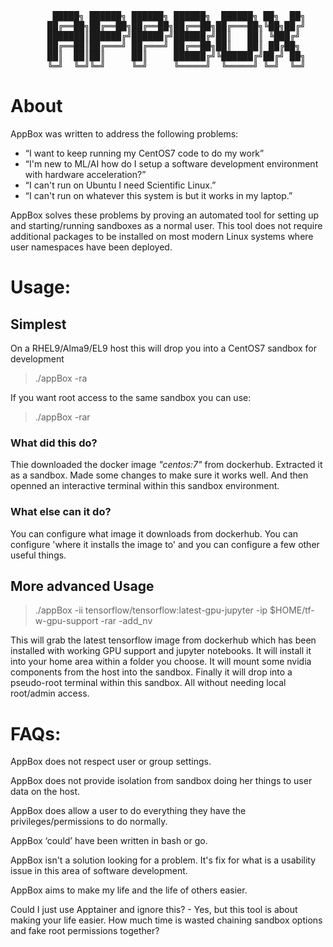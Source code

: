 <pre>
        █████╗ ██████╗ ██████╗ ██████╗  ██████╗ ██╗  ██╗
       ██╔══██╗██╔══██╗██╔══██╗██╔══██╗██╔═══██╗╚██╗██╔╝
       ███████║██████╔╝██████╔╝██████╔╝██║   ██║ ╚███╔╝ 
       ██╔══██║██╔═══╝ ██╔═══╝ ██╔══██╗██║   ██║ ██╔██╗ 
       ██║  ██║██║     ██║     ██████╔╝╚██████╔╝██╔╝ ██╗
       ╚═╝  ╚═╝╚═╝     ╚═╝     ╚═════╝  ╚═════╝ ╚═╝  ╚═╝
</pre>

# About

AppBox was written to address the following problems:

- “I want to keep running my CentOS7 code to do my work”
- “I'm new to ML/AI how do I setup a software development environment with hardware acceleration?”
- “I can't run on Ubuntu I need Scientific Linux.”
- “I can't run on whatever this system is but it works in my laptop.”

AppBox solves these problems by proving an automated tool for setting up and starting/running sandboxes as a normal user.
This tool does not require additional packages to be installed on most modern Linux systems where user namespaces have been deployed.


# Usage:

## Simplest

On a RHEL9/Alma9/EL9 host this will drop you into a CentOS7 sandbox for development

> ./appBox -ra

If you want root access to the same sandbox you can use:

> ./appBox -rar

### What did this do?

Thie downloaded the docker image _"centos:7"_ from dockerhub. Extracted it as a sandbox. Made some changes to make sure it works well. And then openned an interactive terminal within this sandbox environment.

### What else can it do?

You can configure what image it downloads from dockerhub. You can configure 'where it installs the image to' and you can configure a few other useful things.


## More advanced Usage

> ./appBox -ii tensorflow/tensorflow:latest-gpu-jupyter -ip $HOME/tf-w-gpu-support -rar -add_nv

This will grab the latest tensorflow image from dockerhub which has been installed with working GPU support and jupyter notebooks.
It will install it into your home area within a folder you choose.
It will mount some nvidia components from the host into the sandbox.
Finally it will drop into a pseudo-root terminal within this sandbox.
All without needing local root/admin access.




# FAQs:

AppBox does not respect user or group settings.

AppBox does not provide isolation from sandbox doing her things to user data on the host.

AppBox does allow a user to do everything they have the privileges/permissions to do normally.

AppBox ‘could’ have been written in bash or go.

AppBox isn't a solution looking for a problem. It's fix for what is a usability issue in this area of software development.

AppBox aims to make my life and the life of others easier.

Could I just use Apptainer and ignore this? - Yes, but this tool is about making your life easier. How much time is wasted chaining sandbox options and fake root permissions together?


